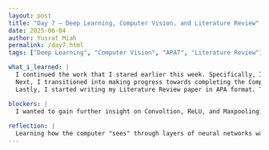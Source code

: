```yaml
---
layout: post
title: "Day 7 – Deep Learning, Computer Vision, and Literature Review"
date: 2025-06-04
author: Yusrat Miah
permalink: /day7.html
tags: ["Deep Learning", "Computer Vision", "APA7", "Literature Review"]

what_i_learned: |
  I continued the work that I stared earlier this week. Specifically, I completed the Intro to Deep Learning course on Kaggle. The Deep Learning Kaggle course finished off by explaining how binary classification works. Binary classification is the computers way of using 0 or 1 to label to the two possible outcomes (i.e. yes or no, dog or cat), when trying make an accurate predication. Probability is utlized in binary classification as a higher value represents a higher confidence rate that its in the correct class. An activiation function in neural networks is what transforms a real-valued input into a value between 0 and 1.0.
  Next, I transitioned into making progress towards completing the Computer Vision (CV) course on Kaggle, which brings together all the concepts that I learned in the Machine Learning and Deep Learning Kaggle courses. Today, I finised 3 out of the 6 modules for the CV course: The Convolutional Classifier, Convolition and ReLU, and Maximum Pooling. I especially liked learning about Maximum Pooling as this technique can help reduce the need to iteratively analyze the image frequently and rather simplifies the process by simplifing the feature map into a "pooled" feature map, which helps signifiy various components of an image. 
  Lastly, I started writing my Literature Review paper in APA format. The Literature Review paper is important as it will summarize the importance of the research question on hand, explain the potential methodolgies, and highlight the strenghts and weaknesses of each of the journal papers that I read over the week.

blockers: |
  I wanted to gain further insight on Convoltion, ReLU, and Maxpooling, so I watched short 10 minute lectures on these topics.
  
reflection: |
  Learning how the computer "sees" through layers of neural networks was eye-opening for me. It helped me grasp the importance of deep learning algorithms and why it is so important to learn about the various models. I hope to do further research on the Mobilenetv2, Densenet121, and EfficeintB0 models to possibly utilize them for the predictive model that my project group will build. My goal for tomorrow is to finish up the Computer Vision Course on Kaggle and finish writing my draft for my literature review.
---
```



